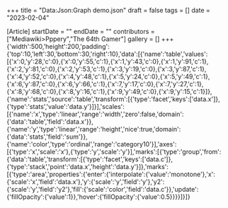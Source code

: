 +++
title = "Data:Json:Graph demo.json"
draft = false
tags = []
date = "2023-02-04"

[Article]
startDate = ""
endDate = ""
contributors = ["Mediawiki>Pppery","The 64th Gamer"]
gallery = []
+++
{'width':500,'height':200,'padding':{'top':10,'left':30,'bottom':30,'right':10},'data':[{'name':'table','values':[{'x':0,'y':28,'c':0},{'x':0,'y':55,'c':1},{'x':1,'y':43,'c':0},{'x':1,'y':91,'c':1},{'x':2,'y':81,'c':0},{'x':2,'y':53,'c':1},{'x':3,'y':19,'c':0},{'x':3,'y':87,'c':1},{'x':4,'y':52,'c':0},{'x':4,'y':48,'c':1},{'x':5,'y':24,'c':0},{'x':5,'y':49,'c':1},{'x':6,'y':87,'c':0},{'x':6,'y':66,'c':1},{'x':7,'y':17,'c':0},{'x':7,'y':27,'c':1},{'x':8,'y':68,'c':0},{'x':8,'y':16,'c':1},{'x':9,'y':49,'c':0},{'x':9,'y':15,'c':1}]},{'name':'stats','source':'table','transform':[{'type':'facet','keys':['data.x']},{'type':'stats','value':'data.y'}]}],'scales':[{'name':'x','type':'linear','range':'width','zero':false,'domain':{'data':'table','field':'data.x'}},{'name':'y','type':'linear','range':'height','nice':true,'domain':{'data':'stats','field':'sum'}},{'name':'color','type':'ordinal','range':'category10'}],'axes':[{'type':'x','scale':'x'},{'type':'y','scale':'y'}],'marks':[{'type':'group','from':{'data':'table','transform':[{'type':'facet','keys':['data.c']},{'type':'stack','point':'data.x','height':'data.y'}]},'marks':[{'type':'area','properties':{'enter':{'interpolate':{'value':'monotone'},'x':{'scale':'x','field':'data.x'},'y':{'scale':'y','field':'y'},'y2':{'scale':'y','field':'y2'},'fill':{'scale':'color','field':'data.c'}},'update':{'fillOpacity':{'value':1}},'hover':{'fillOpacity':{'value':0.5}}}}]}]}